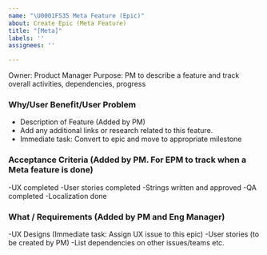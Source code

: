 ```yaml
---
name: "\U0001F535 Meta Feature (Epic)"
about: Create Epic (Meta Feature)
title: "[Meta]"
labels: ''
assignees: ''

---
```


Owner: Product Manager
Purpose: PM to describe a feature and track overall activities, dependencies, progress

### Why/User Benefit/User Problem
- Description of Feature (Added by PM)
- Add any additional links or research related to this feature.
- Immediate task: Convert to epic and move to appropriate milestone

### Acceptance Criteria (Added by PM. For EPM to track when a Meta feature is done)
-UX completed
-User stories completed
-Strings written and approved
-QA completed
-Localization done

### What / Requirements (Added by PM and Eng Manager)
-UX Designs (Immediate task: Assign UX issue to this epic)
-User stories (to be created by PM)
-List dependencies on other issues/teams etc.
